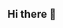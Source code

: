 ## Hi there 👋

<!--
**JayLynCoder/JayLynCoder** is a ✨ _special_ ✨ repository because its `README.md` (this file) appears on your GitHub profile.

Here are some ideas to get you started:

- 🌱 I’m currently learning BSIT in school
- 👯 I’m looking to collaborate on future projects with friends
- 🤔 I’m looking for help with finding learning materials on IT
- 📫 How to reach me: Email(Jayleebernarte@gmail.com)
- 😄 Pronouns: She/Her
- ⚡ Fun fact: I like to sing, dance, draw, paint and play mobile games
-->

